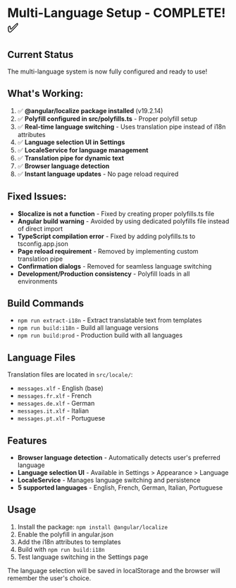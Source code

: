 # Multi-Language Setup - COMPLETE! ✅

## Current Status

The multi-language system is now fully configured and ready to use!

## What's Working:

1. ✅ **@angular/localize package installed** (v19.2.14)
2. ✅ **Polyfill configured in src/polyfills.ts** - Proper polyfill setup
3. ✅ **Real-time language switching** - Uses translation pipe instead of i18n attributes
4. ✅ **Language selection UI in Settings**
5. ✅ **LocaleService for language management**
6. ✅ **Translation pipe for dynamic text**
7. ✅ **Browser language detection**
8. ✅ **Instant language updates** - No page reload required

## Fixed Issues:

- **$localize is not a function** - Fixed by creating proper polyfills.ts file
- **Angular build warning** - Avoided by using dedicated polyfills file instead of direct import
- **TypeScript compilation error** - Fixed by adding polyfills.ts to tsconfig.app.json
- **Page reload requirement** - Removed by implementing custom translation pipe
- **Confirmation dialogs** - Removed for seamless language switching
- **Development/Production consistency** - Polyfill loads in all environments

## Build Commands

- `npm run extract-i18n` - Extract translatable text from templates
- `npm run build:i18n` - Build all language versions
- `npm run build:prod` - Production build with all languages

## Language Files

Translation files are located in `src/locale/`:
- `messages.xlf` - English (base)
- `messages.fr.xlf` - French
- `messages.de.xlf` - German
- `messages.it.xlf` - Italian
- `messages.pt.xlf` - Portuguese

## Features

- **Browser language detection** - Automatically detects user's preferred language
- **Language selection UI** - Available in Settings > Appearance > Language
- **LocaleService** - Manages language switching and persistence
- **5 supported languages** - English, French, German, Italian, Portuguese

## Usage

1. Install the package: `npm install @angular/localize`
2. Enable the polyfill in angular.json
3. Add the i18n attributes to templates
4. Build with `npm run build:i18n`
5. Test language switching in the Settings page

The language selection will be saved in localStorage and the browser will remember the user's choice.